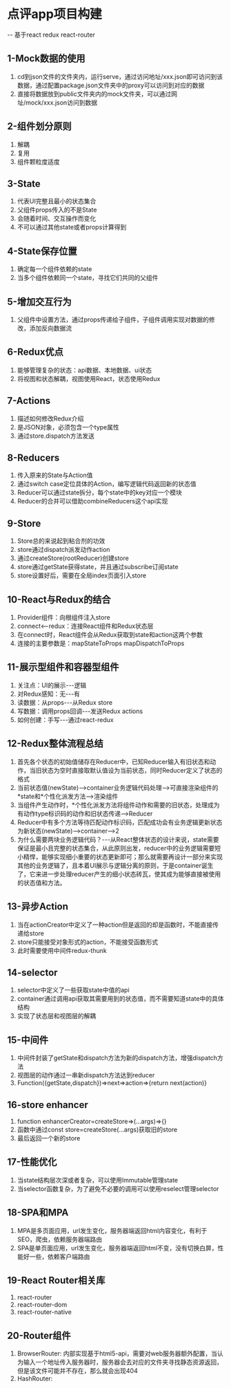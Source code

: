 # 点评app项目构建
-- 基于react redux react-router

## 1-Mock数据的使用
1. cd到json文件的文件夹内，运行serve，通过访问地址/xxx.json即可访问到该数据，通过配置package.json文件夹中的proxy可以访问到对应的数据
2. 直接将数据放到public文件夹内的mock文件夹，可以通过网址/mock/xxx.json访问到数据

## 2-组件划分原则
1. 解耦
2. 复用
3. 组件颗粒度适度

## 3-State
1. 代表UI完整且最小的状态集合
2. 父组件props传入的不是State
3. 会随着时间、交互操作而变化
4. 不可以通过其他state或者props计算得到

## 4-State保存位置
1. 确定每一个组件依赖的state
2. 当多个组件依赖同一个state，寻找它们共同的父组件

## 5-增加交互行为
1. 父组件中设置方法，通过props传递给子组件，子组件调用实现对数据的修改，添加反向数据流

## 6-Redux优点
1. 能够管理复杂的状态：api数据、本地数据、ui状态
2. 将视图和状态解耦，视图使用React，状态使用Redux

## 7-Actions
1. 描述如何修改Redux介绍
2. 是JSON对象，必须包含一个type属性
3. 通过store.dispatch方法发送

## 8-Reducers
1. 传入原来的State与Action值
2. 通过switch case定位具体的Action，编写逻辑代码返回新的状态值
3. Reducer可以通过state拆分，每个state中的key对应一个模块
4. Reducer的合并可以借助combineReducers这个api实现

## 9-Store
1. Store总的来说起到粘合剂的功效
2. store通过dispatch派发动作action
3. 通过createStore(rootReducer)创建store
4. store通过getState获得state，并且通过subscribe订阅state
5. store设置好后，需要在全局index页面引入store

## 10-React与Redux的结合
1. Provider组件：向根组件注入store
2. connect<--redux：连接React组件和Redux状态层
3. 在connect时，React组件会从Redux获取到state和action这两个参数
4. 连接的主要参数是：mapStateToProps mapDispatchToProps

## 11-展示型组件和容器型组件
1. 关注点：UI的展示---逻辑
2. 对Redux感知：无---有
3. 读数据：从props---从Redux store
4. 写数据：调用props回调---发送Redux actions
5. 如何创建：手写---通过react-redux

## 12-Redux整体流程总结
1. 首先各个状态的初始值储存在Reducer中，已知Reducer输入有旧状态和动作，当旧状态为空时直接取默认值设为当前状态，同时Reducer定义了状态的格式
2. 当前状态值(newState)-->container业务逻辑代码处理-->可直接渲染组件的\*state和\*个性化派发方法-->渲染组件
3. 当组件产生动作时，\*个性化派发方法将组件动作和需要的旧状态，处理成为有动作type标识码的动作和旧状态传递-->Reducer
4. Reducer中有多个方法等待匹配动作标识码，匹配成功会有业务逻辑更新状态为新状态(newState)-->container-->2
5. 为什么需要两块业务逻辑代码？---从React整体状态的设计来说，state需要保证是最小且完整的状态集合，从此原则出发，reducer中的业务逻辑需要短小精悍，能够实现细小重要的状态更新即可；那么就需要再设计一部分来实现其他的业务逻辑了，且本着UI展示与逻辑分离的原则，于是container诞生了，它来进一步处理reducer产生的细小状态砖瓦，使其成为能够直接被使用的状态值和方法。

## 13-异步Action
1. 当在actionCreator中定义了一种action但是返回的却是函数时，不能直接传递给store
2. store只能接受对象形式的action，不能接受函数形式
3. 此时需要使用中间件redux-thunk

## 14-selector
1. selector中定义了一些获取state中值的api
2. container通过调用api获取其需要用到的状态值，而不需要知道state中的具体结构
3. 实现了状态层和视图层的解耦

## 15-中间件
1. 中间件封装了getState和dispatch方法为新的dispatch方法，增强dispatch方法
2. 视图层的动作通过一串新dispatch方法达到reducer
3. Function({getState,dispatch})=>next=>action=>{return next(action)}

## 16-store enhancer
1. function enhancerCreator=createStore=>(...args)=>{}
2. 函数中通过const store=createStore(...args)获取旧的store
3. 最后返回一个新的store

## 17-性能优化
1. 当state结构层次深或者复杂，可以使用Immutable管理state
2. 当selector函数复杂，为了避免不必要的调用可以使用reselect管理selector

## 18-SPA和MPA
1. MPA是多页面应用，url发生变化，服务器端返回html内容变化，有利于SEO，爬虫，依赖服务器端路由
2. SPA是单页面应用，url发生变化，服务器端返回html不变，没有切换白屏，性能好一些，依赖客户端路由

## 19-React Router相关库
1. react-router
2. react-router-dom
3. react-router-native

## 20-Router组件
1. BrowserRouter: 内部实现基于html5-api，需要对web服务器额外配置，当认为输入一个地址传入服务器时，服务器会去对应的文件夹寻找静态资源返回，但是该文件可能并不存在，那么就会出现404
2. HashRouter:
